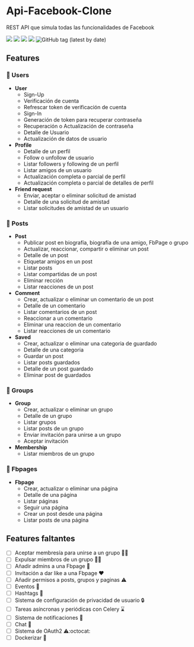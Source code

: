 # Api-Facebook-Clone
REST API que simula todas las funcionalidades de Facebook

![](https://img.shields.io/badge/python-v3.9-blue)
![](https://img.shields.io/badge/django-v3.2.5-blue)
![](https://img.shields.io/badge/djangorestframework-v3.12.4-blue)
![](https://img.shields.io/badge/psycopg2-v2.9.1-blue)
![GitHub tag (latest by date)](https://img.shields.io/github/v/tag/Julian-Bio0404/Api-Facebook-Clone)

## Features
### :bust_in_silhouette: Users 
  + **User** 
    + Sign-Up
    + Verificación de cuenta
    + Refrescar token de verificación de cuenta
    + Sign-In
    + Generación de token para recuperar contraseña
    + Recuperación o Actualización de contraseña
    + Detalle de Usuario
    + Actualización de datos de usuario
  + **Profile**
    + Detalle de un perfil
    + Follow o unfollow de usuario
    + Listar followers y following de un perfil
    + Listar amigos de un usuario
    + Actualización completa o parcial de perfil
    + Actualización completa o parcial de detalles de perfil
  + **Friend request**
    + Enviar, aceptar o eliminar solicitud de amistad
    + Detalle de una solicitud de amistad
    + Listar solicitudes de amistad de un usuario
    
### :newspaper: Posts
  + **Post**
    + Publicar post en biografía, biografía de una amigo, FbPage o grupo
    + Actualizar, reaccionar, compartir o eliminar un post
    + Detalle de un post
    + Etiquetar amigos en un post
    + Listar posts
    + Listar compartidas de un post
    + Eliminar rección
    + Listar reacciones de un post
 + **Comment**
    + Crear, actualizar o eliminar un comentario de un post
    + Detalle de un comentario
    + Listar comentarios de un post
    + Reaccionar a un comentario
    + Eliminar una reaccion de un comentario
    + Listar reacciones de un comentario
 + **Saved**
    + Crear, actualizar o eliminar una categoria de guardado
    + Detalle de una categoria
    + Guardar un post
    + Listar posts guardados
    + Detalle de un post guardado
    + Eliminar post de guardados

### :busts_in_silhouette: Groups
  + **Group**
    + Crear, actualizar o eliminar un grupo
    + Detalle de un grupo
    + Listar grupos
    + Listar posts de un grupo
    + Enviar invitación para unirse a un grupo
    + Aceptar invitación 
  + **Membership**
    + Listar miembros de un grupo
    
### :green_book: Fbpages
  + **Fbpage**
    + Crear, actualizar o eliminar una página
    + Detalle de una página
    + Listar páginas
    + Seguir una página
    + Crear un post desde una página
    + Listar posts de una página
  
## Features faltantes
  - [ ] Aceptar membresía para unirse a un grupo :door::busts_in_silhouette: 
  - [ ] Expulsar miembros de un grupo :no_entry_sign::worried: 
  - [ ] Añadir admins a una Fbpage :trident:
  - [ ] Invitación a dar like a una Fbpage :heart:
  - [ ] Añadir permisos a posts, grupos y paginas :warning:
  - [ ] Eventos :date:
  - [ ] Hashtags :pushpin:
  - [ ] Sistema de configuración de privacidad de usuario :lock:
  - [ ] Tareas asíncronas y periódicas con Celery :hourglass:
  - [ ] Sistema de notificaciones :bell:
  - [ ] Chat :speech_balloon:
  - [ ] Sistema de OAuth2 :warning::octocat:
  - [ ] Dockerizar :whale: